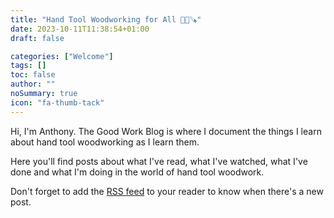 ```yaml
---
title: "Hand Tool Woodworking for All 📏📏🪚"
date: 2023-10-11T11:38:54+01:00
draft: false

categories: ["Welcome"]
tags: []
toc: false
author: ""
noSummary: true
icon: "fa-thumb-tack"
---
```

Hi, I'm Anthony. The Good Work Blog is where I document the things I learn about hand
tool woodworking as I learn them. 

Here you'll find posts about what I've read, what I've watched, 
what I've done and what I'm doing in the world of hand tool woodwork.  

Don't forget to add the [RSS feed](https://www.thegoodwork.blog/index.xml) to your reader to know when there's a new post. 
